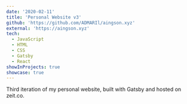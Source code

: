 ```yaml
---
date: '2020-02-11'
title: 'Personal Website v3'
github: 'https://github.com/ADMARIl/aingson.xyz'
external: 'https://aingson.xyz'
tech:
  - JavaScript
  - HTML
  - CSS
  - Gatsby
  - React
showInProjects: true
showcase: true
---
```


Third iteration of my personal website, built with Gatsby and hosted on zeit.co.
